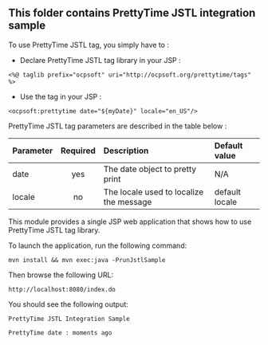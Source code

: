 ## This folder contains PrettyTime JSTL integration sample

To use PrettyTime JSTL tag, you simply have to :

* Declare PrettyTime JSTL tag library in your JSP :

```
<%@ taglib prefix="ocpsoft" uri="http://ocpsoft.org/prettytime/tags" %>
```

* Use the tag in your JSP :

```
<ocpsoft:prettytime date="${myDate}" locale="en_US"/>
```

PrettyTime JSTL tag parameters are described in the table below :

| Parameter     | Required | Description | Default value                                                |
|:-----------   |:--------:|:------------------------------------------ |:------------------------------|
| date          | yes      |    The date object to pretty print         | N/A                           |
| locale        | no       |    The locale used to localize the message | default locale                |

This module provides a single JSP web application that shows how to use PrettyTime JSTL tag library.

To launch the application, run the following command:

<code>mvn install && mvn exec:java -PrunJstlSample</code>

Then browse the following URL:

<code>http://localhost:8080/index.do</code>

You should see the following output:

```
PrettyTime JSTL Integration Sample

PrettyTime date : moments ago
```